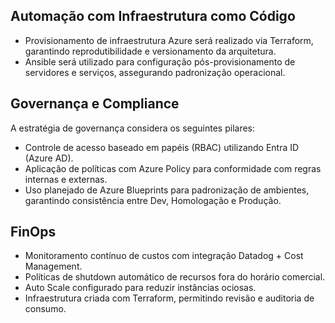 ## Automação com Infraestrutura como Código

- Provisionamento de infraestrutura Azure será realizado via Terraform, garantindo reprodutibilidade e versionamento da arquitetura.
- Ansible será utilizado para configuração pós-provisionamento de servidores e serviços, assegurando padronização operacional.

## Governança e Compliance

A estratégia de governança considera os seguintes pilares:
- Controle de acesso baseado em papéis (RBAC) utilizando Entra ID (Azure AD).
- Aplicação de políticas com Azure Policy para conformidade com regras internas e externas.
- Uso planejado de Azure Blueprints para padronização de ambientes, garantindo consistência entre Dev, Homologação e Produção.

## FinOps

- Monitoramento contínuo de custos com integração Datadog + Cost Management.
- Políticas de shutdown automático de recursos fora do horário comercial.
- Auto Scale configurado para reduzir instâncias ociosas.
- Infraestrutura criada com Terraform, permitindo revisão e auditoria de consumo.